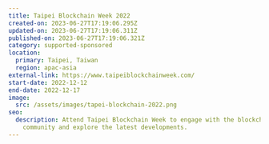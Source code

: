 ```yaml
---
title: Taipei Blockchain Week 2022
created-on: 2023-06-27T17:19:06.295Z
updated-on: 2023-06-27T17:19:06.311Z
published-on: 2023-06-27T17:19:06.321Z
category: supported-sponsored
location:
  primary: Taipei, Taiwan
  region: apac-asia
external-link: https://www.taipeiblockchainweek.com/
start-date: 2022-12-12
end-date: 2022-12-17
image:
  src: /assets/images/tapei-blockchain-2022.png
seo:
  description: Attend Taipei Blockchain Week to engage with the blockchain
    community and explore the latest developments.
---
```

